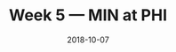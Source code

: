 ---
layout: game
title: Week 5 — MIN at PHI
season: 2018
game_id: 2018_05_MIN_PHI
week: 5
date: 2018-10-07
home_team: PHI
away_team: MIN
final_home: 21
final_away: 23
pbp_url: /assets/data/pbp/2018/2018_05_MIN_PHI.csv.gz
---